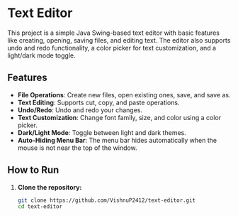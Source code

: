 # Text Editor

This project is a simple Java Swing-based text editor with basic features like creating, opening, saving files, and editing text. The editor also supports undo and redo functionality, a color picker for text customization, and a light/dark mode toggle.

## Features

- **File Operations**: Create new files, open existing ones, save, and save as.
- **Text Editing**: Supports cut, copy, and paste operations.
- **Undo/Redo**: Undo and redo your changes.
- **Text Customization**: Change font family, size, and color using a color picker.
- **Dark/Light Mode**: Toggle between light and dark themes.
- **Auto-Hiding Menu Bar**: The menu bar hides automatically when the mouse is not near the top of the window.

## How to Run

1. **Clone the repository:**
   ```bash
   git clone https://github.com/VishnuP2412/text-editor.git
   cd text-editor
